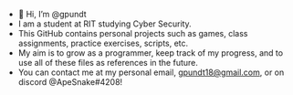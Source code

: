 - 👋 Hi, I’m @gpundt
- I am a student at RIT studying Cyber Security.
- This GitHub contains personal projects such as games, class assignments, practice exercises, scripts, etc.
- My aim is to grow as a programmer, keep track of my progress, and to use all of these files as references in the future.
- You can contact me at my personal email, gpundt18@gmail.com, or on discord @ApeSnake#4208!
